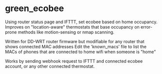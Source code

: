 # green_ecobee
Using router status page and IFTTT, set ecobee based on home occupancy.
Improves on "location-aware" thermostats that base occupancy on error-prone methods like motion-sensing or nmap scanning.

Written for DD-WRT router firmware but modifiable for any router that shows connected MAC addresses
Edit the 'known_macs' file to list the MACs of phones that are connected to home wifi when someone is "home"

Works by sending webhook request to IFTTT and connected ecobee account, or any other connected thermostat.
